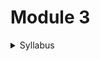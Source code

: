 # Module 3

<details>

<summary>Syllabus</summary>

**Sections of Solids**

* **Sections of solids:**
  * Prisms, Pyramids, Cone, and Cylinder (axis in vertical position)
  * Cut by different section planes
  * True shape of the sections _(Exclude true shape given problems)_

**Development of Surfaces**

* Development of surfaces of solids
* Solids cut by different section planes _(Exclude problems with through holes)_

</details>

